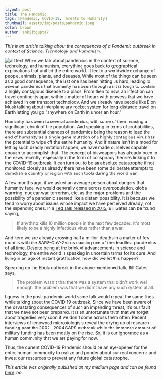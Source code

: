 ```yaml
---
layout: post
title: The Pandemic
tags: [Pandemic, COVID-19, Threats to Humanity]
thumbnail: assets/img/posts/pandemic.jpeg
color: brown
author: ankiitgupta7
---
```

*This is an article talking about the consquences of a Pandemic outbreak in context of Science, Technology and Humanism.*

![alt text](https://miro.medium.com/max/700/0*QxVQbqqf-daZ9nzc)
When we talk about pandemics in the context of science, technology, and humanism, everything goes back to geographical explorations that unified the entire world. It led to a worldwide exchange of people, animals, plants, and diseases. While most of the things can be seen as a good consequence, the last one has been hitting us hard, leading to several pandemics that humanity has been through as it is tough to contain a highly contagious disease to a place. From then to now, an infection can travel continents apart within a matter of hours with prowess that we have achieved in our transport technology. And we already have people like Elon Musk talking about interplanetary rocket system for long-distance travel on Earth letting you go "anywhere on Earth in under an hour."

Humanity has been to several pandemics, with some of them erasing a significant chunk of the population. And speaking in terms of probabilities, there are substantial chances of pandemics being the reason to lead the end of humanity as a single gene mutation of a highly contagious virus has the potential to wipe off the entire humanity. And if nature isn't in a mood for letting such deadly mutation happen, we have made ourselves capable enough to accomplish that. The concept of bioweapons has already been in the news recently, especially in the form of conspiracy theories linking it to the COVID-19 outbreak. It can turn out to be an absolute catastrophe if not monitored closely as already there have been some deliberate attempts to demolish a country or region with such tools during the world war.

A few months ago, if we asked an average person about dangers that humanity face, we would generally come across overpopulation, global warming, nuclear war, terrorism, etc. as the major problems and the possibility of a pandemic seemed like a distant possibility. It is because we tend to worry about issues whose impact we have perceived already, not the impending ones. In a [Ted Talk released in 2015](https://www.youtube.com/watch?v=6Af6b_wyiwI), Bill Gates can be found saying,

> If anything kills 10 million people in the next few decades, it's most likely to be a highly infectious virus rather than a war.

And here we are already crossing half a million deaths in a matter of few months with the SARS-CoV-2 virus causing one of the deadliest pandemics of all time. Despite being at the brink of advancements in science and technology, the entire world is speaking in uncertain terms for its cure. And living in an age of instant gratification, how did we let this happen?

Speaking on the Ebola outbreak in the above-mentioned talk, Bill Gates says,

> The problem wasn't that there was a system that didn't work well enough; the problem was that we didn't have any such system at all.

I guess in the post-pandemic world some talk would repeat the same lines while talking about the COVID-19 outbreak. Since we have been aware of the devastating consequences of such an impending threat, it's our fault that we have not been prepared. It is an unfortunate truth that we forget about tragedies very soon if we don't come across them often. Recent interviews of renowned microbiologists reveal the drying up of research funding post the 2002--2004 SARS outbreak while the immense amount of military funding has been mostly on the rise. So, it is our ignorance as a human community that we are paying for now.

Thus, the current COVID-19 Pandemic should be an eye-opener for the entire human community to realize and ponder about our real concerns and invest our resources to prevent any future global catastrophe.

*This article was originally published on my medium page and can be found [here](https://medium.com/@ankiitgupta7/the-pandemic-d46096529b78) too.*